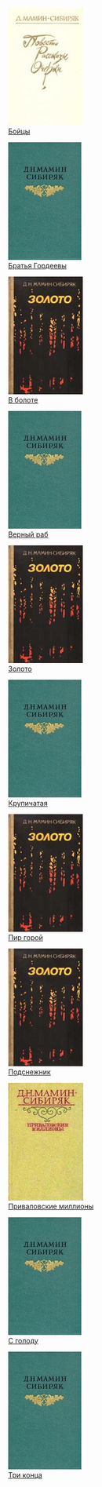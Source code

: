 ![](Бойцы.jpg)  
[Бойцы](Бойцы.md)

![](Братья%20Гордеевы.jpg)  
[Братья Гордеевы](Братья%20Гордеевы.md)

![](В%20болоте.jpg)  
[В болоте](В%20болоте.md)

![](Верный%20раб.jpg)  
[Верный раб](Верный%20раб.md)

![](Золото.jpg)  
[Золото](Золото.md)

![](Крупичатая.jpg)  
[Крупичатая](Крупичатая.md)

![](Пир%20горой.jpg)  
[Пир горой](Пир%20горой.md)

![](Подснежник.jpg)  
[Подснежник](Подснежник.md)

![](Приваловские%20миллионы.jpg)  
[Приваловские миллионы](Приваловские%20миллионы.md)

![](С%20голоду.jpg)  
[С голоду](С%20голоду.md)

![](Три%20конца.jpg)  
[Три конца](Три%20конца.md)
